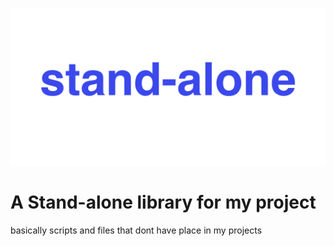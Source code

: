 
![Logo](https://raw.githubusercontent.com/RenDev-git/Stand-alone/main/images/Standalone.png)


# A Stand-alone library for my project

basically scripts and files that dont have place in my projects

